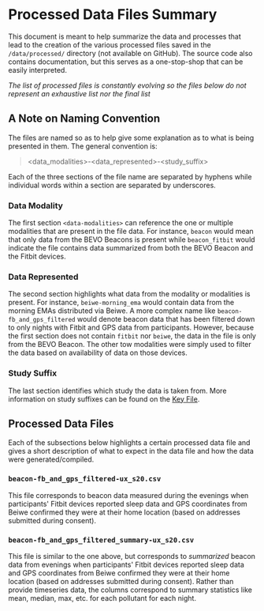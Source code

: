 # Processed Data Files Summary
This document is meant to help summarize the data and processes that lead to the creation of the various processed files saved in the `/data/processed/` directory (not available on GitHub). The source code also contains documentation, but this serves as a one-stop-shop that can be easily interpreted. 

_The list of processed files is constantly evolving so the files below do not represent an exhaustive list nor the final list_

## A Note on Naming Convention
The files are named so as to help give some explanation as to what is being presented in them. The general convention is:

> <data_modalities>-<data_represented>-<study_suffix>

Each of the three sections of the file name are separated by hyphens while individual words within a section are separated by underscores. 

### Data Modality
The first section `<data-modalities>` can reference the one or multiple modalities that are present in the file data. For instance, `beacon` would mean that only data from the BEVO Beacons is present while `beacon_fitbit` would indicate the file contains data summarized from both the BEVO Beacon and the Fitbit devices.

### Data Represented
The second section highlights what data from the modality or modalities is present. For instance, `beiwe-morning_ema` would contain data from the morning EMAs distributed via Beiwe. A more complex name like `beacon-fb_and_gps_filtered` would denote beacon data that has been filtered down to only nights with Fitbit and GPS data from participants. However, because the first section does not contain `fitbit` nor `beiwe`, the data in the file is only from the BEVO Beacon. The other tow modalities were simply used to filter the data based on availability of data on those devices.

### Study Suffix
The last section identifies which study the data is taken from. More information on study suffixes can be found on the [Key File](https://github.com/intelligent-environments-lab/utx000/blob/master/references/WCWH%20Study%20Key.xlsx).

## Processed Data Files
Each of the subsections below highlights a certain processed data file and gives a short description of what to expect in the data file and how the data were generated/compiled.

### `beacon-fb_and_gps_filtered-ux_s20.csv`
This file corresponds to beacon data measured during the evenings when participants' Fitbit devices reported sleep data and GPS coordinates from Beiwe confirmed they were at their home location (based on addresses submitted during consent). 

### `beacon-fb_and_gps_filtered_summary-ux_s20.csv`
This file is similar to the one above, but corresponds to _summarized_ beacon data from evenings when participants' Fitbit devices reported sleep data and GPS coordinates from Beiwe confirmed they were at their home location (based on addresses submitted during consent). Rather than provide timeseries data, the columns correspond to summary statistics like mean, median, max, etc. for each pollutant for each night.
